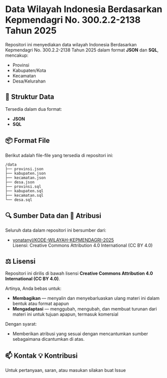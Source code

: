 # Data Wilayah Indonesia Berdasarkan Kepmendagri No. 300.2.2-2138 Tahun 2025

Repositori ini menyediakan data wilayah Indonesia Berdasarkan Kepmendagri No. 300.2.2-2138 Tahun 2025 dalam format **JSON** dan **SQL**, mencakup:

- Provinsi
- Kabupaten/Kota
- Kecamatan
- Desa/Kelurahan

## 📁 Struktur Data

Tersedia dalam dua format:

- **JSON**
- **SQL**

## 📦 Format File

Berikut adalah file-file yang tersedia di repositori ini:

```
/data
├── provinsi.json
├── kabupaten.json
├── kecamatan.json
├── desa.json
├── provinsi.sql
├── kabupaten.sql
├── kecamatan.sql
└── desa.sql
```

## 🔍 Sumber Data dan 📝 Atribusi

Seluruh data dalam repositori ini bersumber dari:

- [yonatanyl/KODE-WILAYAH-KEPMENDAGRI-2025](https://github.com/yonatanyl/KODE-WILAYAH-KEPMENDAGRI-2025)  
  Lisensi: Creative Commons Attribution 4.0 International (CC BY 4.0)

## ⚖️ Lisensi

Repositori ini dirilis di bawah lisensi **Creative Commons Attribution 4.0 International (CC BY 4.0)**.

Artinya, Anda bebas untuk:

- **Membagikan** — menyalin dan menyebarluaskan ulang materi ini dalam bentuk atau format apapun
- **Mengadaptasi** — menggubah, mengubah, dan membuat turunan dari materi ini untuk tujuan apapun, termasuk komersial

Dengan syarat:

- Memberikan atribusi yang sesuai dengan mencantumkan sumber sebagaimana dicantumkan di atas.

## 📫 Kontak 💡 Kontribusi

Untuk pertanyaan, saran, atau masukan silakan buat Issue
